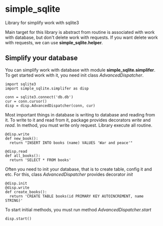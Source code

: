 # simple_sqlite
Library for simplify work with sqlite3


Main target for this library is abstract from 
routine is associated with work with database,
but don't delete work with requests. 
If you want delete work with requests, we can 
use **simple_sqlite.helper**.

## Simplify your database
You can simplify work with database with module
**simple_sqlite.simplifer**. To get started work with it, 
you need init class *AdvancedDispatcher*.
```
import sqlite3 
import simple_sqlite.simplifer as disp

conn = sqlite3.connect('db.db')
cur = conn.cursor()
disp = disp.AdvancedDispatcher(conn, cur)
```

Most important things in database is writing to database and 
reading from it. To write to it and read from it, package provides
decorators *write* and *read*. In method, you must write only
request. Library execute all routine.
```
@disp.write
def new_book():
  return "INSERT INTO books (name) VALUES 'War and peace'"
  
@disp.read
def all_books():
  return 'SELECT * FROM books'
```

Often you need to init your database, that is to create table,
config it and etc. For this, class *AdvancedDispatcher* provides
decorator *init*
```
@disp.init
@disp.write
def create_books():
  return 'CREATE TABLE books(id PRIMARY KEY AUTOINCREMENT, name STRING)'
```

To start initial methods, you must run method *AdvancedDispatcher.start*
```
disp.start()
```
